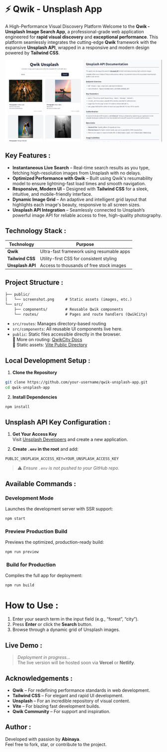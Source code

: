 # ⚡ Qwik - Unsplash  App
A High-Performance Visual Discovery Platform
Welcome to the **Qwik - Unsplash Image Search App**, a professional-grade web application engineered for **rapid visual discovery** and **exceptional performance**. This platform seamlessly integrates the cutting-edge **Qwik** framework with the expansive **Unsplash API**, wrapped in a responsive and modern design powered by **Tailwind CSS**.  


![Qwik Unsplash App Screenshot](./assets/unsplash-app.png)


##  Key Features  :
- **Instantaneous Live Search** – Real-time search results as you type, fetching high-resolution images from Unsplash with no delays.  
- **Optimized Performance with Qwik** – Built using Qwik's resumability model to ensure lightning-fast load times and smooth navigation.  
- **Responsive, Modern UI** – Designed with **Tailwind CSS** for a sleek, intuitive, and mobile-friendly interface.  
- **Dynamic Image Grid** – An adaptive and intelligent grid layout that highlights each image's beauty, responsive to all screen sizes.  
- **Unsplash API Integration** – Seamlessly connected to Unsplash’s powerful image API for reliable access to free, high-quality photography.  



##  Technology Stack  :

| Technology     | Purpose                                      |  
|----------------|----------------------------------------------|  
| **Qwik**       | Ultra-fast framework using resumable apps    |  
| **Tailwind CSS** | Utility-first CSS for consistent styling  |  
| **Unsplash API** | Access to thousands of free stock images  |  



## Project Structure  :
```plaintext  
├── public/  
│   └── screenshot.png     # Static assets (images, etc.)  
└── src/  
    ├── components/        # Reusable Qwik components  
    └── routes/            # Pages and route handlers (QwikCity)  
```  
- `src/routes`: Manages directory-based routing
- `src/components`: All reusable UI components live here.  
- `public`: Static files accessible directly in the browser.  
🔗 More on routing: [QwikCity Docs](https://qwik.dev/qwikcity/routing/overview/)  
🔗 Static assets: [Vite Public Directory](https://vitejs.dev/guide/assets.html#the-public-directory)  



## Local Development Setup  :

1. **Clone the Repository**  
```bash  
git clone https://github.com/your-username/qwik-unsplash-app.git  
cd qwik-unsplash-app  
```  

2. **Install Dependencies**  
```bash  
npm install  
```  



## Unsplash API Key Configuration  :

1. **Get Your Access Key**  
Visit [Unsplash Developers](https://unsplash.com/developers) and create a new application.  

2. **Create `.env` in the root** and add:  
```env  
PUBLIC_UNSPLASH_ACCESS_KEY=YOUR_UNSPLASH_ACCESS_KEY  
```  
> ⚠️ _Ensure `.env` is not pushed to your GitHub repo._  



## Available Commands  :

### Development Mode  
Launches the development server with SSR support:  
```bash  
npm start  
```  

### Preview Production Build  
Previews the optimized, production-ready build:  
```bash  
npm run preview  
```  

### ️ Build for Production 
Compiles the full app for deployment:  
```bash  
npm run build  
```  



# How to Use  :
1. Enter your search term in the input field (e.g., “forest”, “city”).  
2. Press **Enter** or click the **Search** button.  
3. Browse through a dynamic grid of Unsplash images.  


##  Live Demo  :
> _Deployment in progress..._  
> The live version will be hosted soon via **Vercel** or **Netlify**.  


## Acknowledgements  :
- **Qwik** – For redefining performance standards in web development.  
- **Tailwind CSS** – For elegant and rapid UI development.  
- **Unsplash** – For an incredible repository of visual content.  
- **Vite** – For blazing fast development builds.  
- **Qwik Community** – For support and inspiration.  

## Author :
Developed with passion by **Abinaya**.  
Feel free to fork, star, or contribute to the project.  
